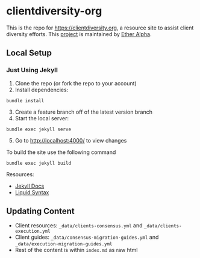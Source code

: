 # clientdiversity-org

This is the repo for <https://clientdiversity.org>, a resource site to assist client diversity efforts. This [project](http://ethpillar.coincashew.com) is maintained by [Ether Alpha](https://etheralpha.org/).

## Local Setup

### Just Using Jekyll

1. Clone the repo (or fork the repo to your account)
2. Install dependencies:
```
bundle install
```
3. Create a feature branch off of the latest version branch
4. Start the local server:
```
bundle exec jekyll serve
```
5. Go to <http://localhost:4000/> to view changes

To build the site use the following command
```
bundle exec jekyll build
```


Resources:

- [Jekyll Docs](https://jekyllrb.com/docs/)
- [Liquid Syntax](https://shopify.github.io/liquid/basics/introduction/)

## Updating Content

- Client resources: `_data/clients-consensus.yml` and `_data/clients-execution.yml`
- Client guides: `_data/consensus-migration-guides.yml` and `_data/execution-migration-guides.yml`
- Rest of the content is within `index.md` as raw html
